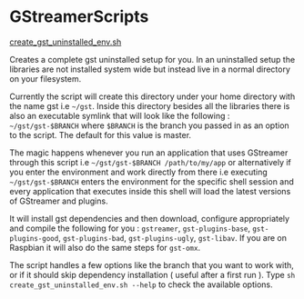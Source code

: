 # GStreamerScripts

[create_gst_uninstalled_env.sh](https://github.com/PetrosKataras/GStreamerScripts/blob/master/scripts/create-gst-uninstalled-env.sh)  
  
Creates a complete gst uninstalled setup for you. In an uninstalled setup the libraries are not installed system wide but instead live in a normal directory on your filesystem.  

Currently the script will create this directory under your home directory with the name gst i.e `~/gst`. Inside this directory besides all the libraries there is also an executable symlink that will look like the following : `~/gst/gst-$BRANCH` where `$BRANCH` is the branch you passed in as an option to the script. The default for this value is master. 

The magic happens whenever you run an application that uses GStreamer through this script i.e `~/gst/gst-$BRANCH /path/to/my/app` or alternatively if you enter the environment and work directly from there i.e executing `~/gst/gst-$BRANCH` enters the environment for the specific shell session and every application that executes inside this shell will load the latest versions of GStreamer and plugins.

It will install gst dependencies and then download, configure appropriately and compile the following for you : `gstreamer`, `gst-plugins-base`, `gst-plugins-good`, `gst-plugins-bad`, `gst-plugins-ugly`, `gst-libav`. If you are on Raspbian it will also do the same steps for `gst-omx`. 

The script handles a few options like the branch that you want to work with, or if it should skip dependency installation ( useful after a first run ). Type `sh create_gst_uninstalled_env.sh --help` to check the available options.
